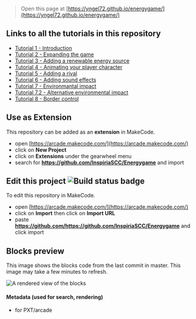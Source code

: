  


> Open this page at [https://yngel72.github.io/energygame/](https://yngel72.github.io/energygame/)

## Links to all the tutorials in this repository
* [Tutorial 1 - Introduction](https://arcade.makecode.com/#tutorial:github:InspiriaSCC/Energygame/tutorial01e)
* [Tutorial 2 - Expanding the game](https://arcade.makecode.com/#tutorial:github:InspiriaSCC/Energygame/tutorial02e)
* [Tutorial 3 - Adding a renewable energy source](https://arcade.makecode.com/#tutorial:github:InspiriaSCC/Energygame/tutorial03e)
* [Tutorial 4 - Animating your player character](https://arcade.makecode.com/#tutorial:github:InspiriaSCC/Energygame/tutorial04e)
* [Tutorial 5 - Adding a rival](https://arcade.makecode.com/#tutorial:github:InspiriaSCC/Energygame/tutorial05e)
* [Tutorial 6 - Adding sound effects](https://arcade.makecode.com/#tutorial:github:InspiriaSCC/Energygame/tutorial06e)
* [Tutorial 7 - Environmantal impact](https://arcade.makecode.com/#tutorial:github:InspiriaSCC/Energygame/tutorial07e)
* [Tutorial 7.2 - Alternative environmental impact](https://arcade.makecode.com/#tutorial:github:InspiriaSCC/Energygame/tutorial072e)
* [Tutorial 8 - Border control](https://arcade.makecode.com/#tutorial:github:InspiriaSCC/Energygame/tutorial08e)

## Use as Extension

This repository can be added as an **extension** in MakeCode.

* open [https://arcade.makecode.com/](https://arcade.makecode.com/)
* click on **New Project**
* click on **Extensions** under the gearwheel menu
* search for **https://github.com/InspiriaSCC/Energygame** and import

## Edit this project ![Build status badge](https://github.com/InspiriaSCC/Energygame/workflows/MakeCode/badge.svg)

To edit this repository in MakeCode.

* open [https://arcade.makecode.com/](https://arcade.makecode.com/)
* click on **Import** then click on **Import URL**
* paste **https://github.com/https://github.com/InspiriaSCC/Energygame** and click import

## Blocks preview

This image shows the blocks code from the last commit in master.
This image may take a few minutes to refresh.

![A rendered view of the blocks](https://github.com/InspiriaSCC/Energygame/raw/master/.github/makecode/blocks.png)

#### Metadata (used for search, rendering)

* for PXT/arcade
<script src="https://makecode.com/gh-pages-embed.js"></script><script>makeCodeRender("{{ site.makecode.home_url }}", "{{ site.github.owner_name }}/{{ site.github.repository_name }}");</script>
